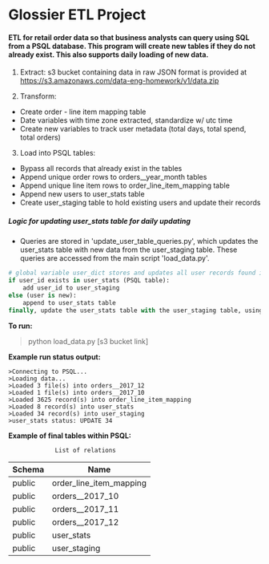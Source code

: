# Glossier ETL Project

#### ETL for retail order data so that business analysts can query using SQL from a PSQL database. This program will create new tables if they do not already exist. This also supports daily loading of new data. 

1. Extract: s3 bucket containing data in raw JSON format is provided at https://s3.amazonaws.com/data-eng-homework/v1/data.zip 

2. Transform: 
- Create order - line item mapping table
- Date variables with time zone extracted, standardize w/ utc time
- Create new variables to track user metadata (total days, total spend, total orders)

3. Load into PSQL tables:
- Bypass all records that already exist in the tables
- Append unique order rows to orders__year_month tables
- Append unique line item rows to order_line_item_mapping table
- Append new users to user_stats table
- Create user_staging table to hold existing users and update their records

##### Logic for updating user_stats table for daily updating
- Queries are stored in 'update_user_table_queries.py', which updates the user_stats table with new data from the user_staging table. These queries are accessed from the main script 'load_data.py'.
```python
# global variable user_dict stores and updates all user records found in given s3 bucket url
if user_id exists in user_stats (PSQL table):
	add user_id to user_staging
else (user is new):
	append to user_stats table
finally, update the user_stats table with the user_staging table, using max_processed_at to ensure the older data is replaced with newest data
```

**To run:**
>python load_data.py [s3 bucket link]

**Example run status output:**
```
>Connecting to PSQL...
>Loading data...
>Loaded 3 file(s) into orders__2017_12
>Loaded 1 file(s) into orders__2017_10
>Loaded 3625 record(s) into order_line_item_mapping
>Loaded 8 record(s) into user_stats
>Loaded 34 record(s) into user_staging
>user_stats status: UPDATE 34
```

**Example of final tables within PSQL:**

                 List of relations

 Schema | Name
 ---|---
 public | order_line_item_mapping 
 public | orders__2017_10
 public | orders__2017_11         
 public | orders__2017_12         
 public | user_stats  
 public | user_staging            





